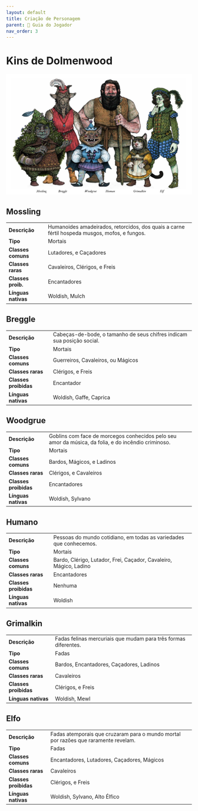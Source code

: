 ```yaml
---
layout: default
title: Criação de Personagem
parent: 🧭 Guia do Jogador
nav_order: 3
---
```


# Kins de Dolmenwood

![Banner com todos os Kins](assets/images/kins-banner.jpg)

## Mossling

| | |
| :---------------- | :----------------------------------------------------------------------- |
| **Descrição**     | Humanoides amadeirados, retorcidos, dos quais a carne fértil hospeda musgos, mofos, e fungos. |
| **Tipo**          | Mortais                                                                  |
| **Classes comuns**| Lutadores, e Caçadores                                                  |
| **Classes raras** | Cavaleiros, Clérigos, e Freis                                           |
| **Classes proib.**| Encantadores                                                            |
| **Línguas nativas**| Woldish, Mulch                                                          |

## Breggle

| | |
| :---------------- | :----------------------------------------------------------------------- |
| **Descrição**     | Cabeças-de-bode, o tamanho de seus chifres indicam sua posição social. |
| **Tipo**          | Mortais                                                                   |
| **Classes comuns** | Guerreiros, Cavaleiros, ou Mágicos                                   |
| **Classes raras** | Clérigos, e Freis                                                         |
| **Classes proibidas** | Encantador                                                         |
| **Línguas nativas** | Woldish, Gaffe, Caprica                                               |

## Woodgrue

| | |
| :---------------- | :----------------------------------------------------------------------- |
| **Descrição**     | Goblins com face de morcegos conhecidos pelo seu amor da música, da folia, e do incêndio criminoso. |
| **Tipo**          | Mortais                                                                   |
| **Classes comuns** | Bardos, Mágicos, e Ladinos                                |
| **Classes raras** | Clérigos, e Cavaleiros                                                         |
| **Classes proibidas** | Encantadores                                                         |
| **Línguas nativas** | Woldish, Sylvano                                             |

## Humano

| | |
| :---------------- | :----------------------------------------------------------------------- |
| **Descrição**     | Pessoas do mundo cotidiano, em todas as variedades que conhecemos. |
| **Tipo**          | Mortais                                                                   |
| **Classes comuns** | Bardo, Clérigo, Lutador, Frei, Caçador, Cavaleiro, Mágico, Ladino                                                                |
| **Classes raras** | Encantadores                                                         |
| **Classes proibidas** | Nenhuma                                                         |
| **Línguas nativas** | Woldish                                            |

## Grimalkin

| | |
| :---------------- | :----------------------------------------------------------------------- |
| **Descrição**     | Fadas felinas mercuriais que mudam para três formas diferentes. |
| **Tipo**          | Fadas                                                                |
| **Classes comuns** | Bardos, Encantadores, Caçadores, Ladinos                                   |
| **Classes raras** | Cavaleiros                                                         |
| **Classes proibidas** | Clérigos, e Freis                                                         |
| **Línguas nativas** | Woldish, Mewl                                            |

## Elfo

| | |
| :---------------- | :----------------------------------------------------------------------- |
| **Descrição**     | Fadas atemporais que cruzaram para o mundo mortal por razões que raramente revelam. |
| **Tipo**          | Fadas                                                                  |
| **Classes comuns** | Encantadores, Lutadores, Caçadores, Mágicos                                   |
| **Classes raras** | Cavaleiros                                                              |
| **Classes proibidas** | Clérigos, e Freis                                                            |
| **Línguas nativas**  | Woldish, Sylvano, Alto Élfico         |
